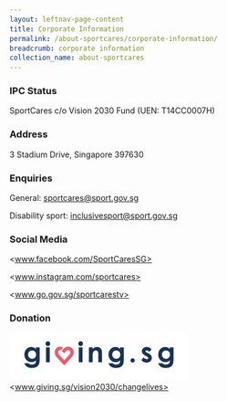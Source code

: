 ```yaml
---
layout: leftnav-page-content
title: Corporate Information
permalink: /about-sportcares/corporate-information/
breadcrumb: corporate information
collection_name: about-sportcares
---
```


### IPC Status
SportCares
c/o Vision 2030 Fund (UEN: T14CC0007H)

### Address
3 Stadium Drive, Singapore 397630

### Enquiries
General:  <sportcares@sport.gov.sg>

Disability sport:  <inclusivesport@sport.gov.sg>

### Social Media

<www.facebook.com/SportCaresSG>

<www.instagram.com/sportcares>

<www.go.gov.sg/sportcarestv>

### Donation
![GivingSG](/images/givingsg.png)<www.giving.sg/vision2030/changelives>
